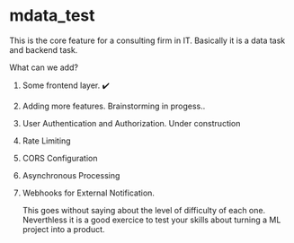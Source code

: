 # mdata_test

This is the core feature for a consulting firm in IT. Basically it is a data task and backend task.

What can we add? 
1. Some frontend layer. :heavy_check_mark:
2. Adding more features. Brainstorming in progess..
3. User Authentication and Authorization. Under construction
4. Rate Limiting
5. CORS Configuration
6. Asynchronous Processing
7. Webhooks for External Notification.

   This goes without saying about the level of difficulty of each one. Neverthless it is a good exercice to test your skills about turning a ML project into a product.



